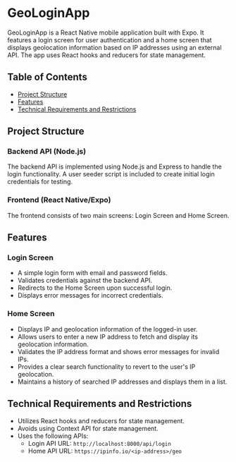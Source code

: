 # GeoLoginApp

GeoLoginApp is a React Native mobile application built with Expo. It features a login screen for user authentication and a home screen that displays geolocation information based on IP addresses using an external API. The app uses React hooks and reducers for state management.

## Table of Contents
- [Project Structure](#project-structure)
- [Features](#features)
- [Technical Requirements and Restrictions](#technical-requirements-and-restrictions)

## Project Structure

### Backend API (Node.js)
The backend API is implemented using Node.js and Express to handle the login functionality. A user seeder script is included to create initial login credentials for testing.

### Frontend (React Native/Expo)
The frontend consists of two main screens: Login Screen and Home Screen.

## Features

### Login Screen
- A simple login form with email and password fields.
- Validates credentials against the backend API.
- Redirects to the Home Screen upon successful login.
- Displays error messages for incorrect credentials.

### Home Screen
- Displays IP and geolocation information of the logged-in user.
- Allows users to enter a new IP address to fetch and display its geolocation information.
- Validates the IP address format and shows error messages for invalid IPs.
- Provides a clear search functionality to revert to the user's IP geolocation.
- Maintains a history of searched IP addresses and displays them in a list.

## Technical Requirements and Restrictions
- Utilizes React hooks and reducers for state management.
- Avoids using Context API for state management.
- Uses the following APIs:
  - Login API URL: `http://localhost:8000/api/login`
  - Home API URL: `https://ipinfo.io/<ip-address>/geo`

